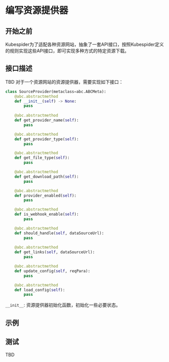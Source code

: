 # 编写资源提供器

## 开始之前
Kubespider为了适配各种资源网站，抽象了一套API接口，按照Kubespider定义的规则实现这些API接口，即可实现多种方式的特定资源下载。

## 接口描述
TBD
对于一个资源网站的资源提供器，需要实现如下接口：
```python
class SourceProvider(metaclass=abc.ABCMeta):
    @abc.abstractmethod
    def __init__(self) -> None:
        pass
    
    @abc.abstractmethod
    def get_provider_name(self):
        pass 

    @abc.abstractmethod
    def get_provider_type(self):
        pass

    @abc.abstractmethod
    def get_file_type(self):
        pass

    @abc.abstractmethod
    def get_download_path(self):
        pass

    @abc.abstractmethod
    def provider_enabled(self):
        pass

    @abc.abstractmethod
    def is_webhook_enable(self):
        pass

    @abc.abstractmethod
    def should_handle(self, dataSourceUrl):
        pass
    
    @abc.abstractmethod
    def get_links(self, dataSourceUrl):
        pass

    @abc.abstractmethod
    def update_config(self, reqPara):
        pass

    @abc.abstractmethod
    def load_config(self):
        pass
```
`__init__`: 资源提供器初始化函数，初始化一些必要状态。

## 示例

## 测试
TBD